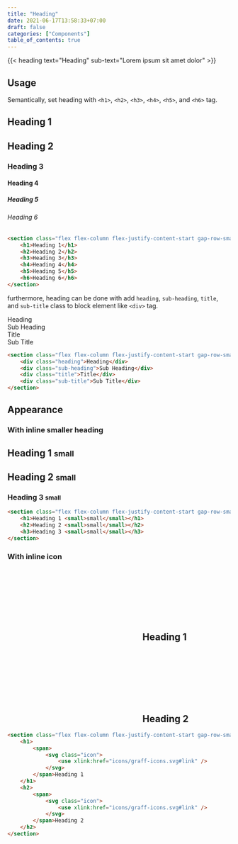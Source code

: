 ```yaml
---
title: "Heading"
date: 2021-06-17T13:58:33+07:00
draft: false
categories: ["Components"]
table_of_contents: true
---
```


{{< heading text="Heading" sub-text="Lorem ipsum sit amet dolor" >}}

## Usage

Semantically, set heading with `<h1>`, `<h2>`, `<h3>`, `<h4>`, `<h5>`, and `<h6>` tag.

<section class="flex flex-column flex-justify-content-start gap-row-small">
    <h1>Heading 1</h1>
    <h2>Heading 2</h2>
    <h3>Heading 3</h3>
    <h4>Heading 4</h4>
    <h5>Heading 5</h5>
    <h6>Heading 6</h6>
</section>

``` html
<section class="flex flex-column flex-justify-content-start gap-row-small">
    <h1>Heading 1</h1>
    <h2>Heading 2</h2>
    <h3>Heading 3</h3>
    <h4>Heading 4</h4>
    <h5>Heading 5</h5>
    <h6>Heading 6</h6>
</section>
```

furthermore, heading can be done with add `heading`, `sub-heading`, `title`, and `sub-title` class to block element like `<div>` tag.

<section class="flex flex-column flex-justify-content-start gap-row-small">
    <div class="heading">Heading</div>
    <div class="sub-heading">Sub Heading</div>
    <div class="title">Title</div>
    <div class="sub-title">Sub Title</div>
</section>

``` html
<section class="flex flex-column flex-justify-content-start gap-row-small">
    <div class="heading">Heading</div>
    <div class="sub-heading">Sub Heading</div>
    <div class="title">Title</div>
    <div class="sub-title">Sub Title</div>
</section>
```

## Appearance

### With inline smaller heading

<section class="flex flex-column flex-justify-content-start gap-row-small">
    <h1>Heading 1 <small>small</small></h1>
    <h2>Heading 2 <small>small</small></h2>
    <h3>Heading 3 <small>small</small></h3>
</section>

``` html
<section class="flex flex-column flex-justify-content-start gap-row-small">
    <h1>Heading 1 <small>small</small></h1>
    <h2>Heading 2 <small>small</small></h2>
    <h3>Heading 3 <small>small</small></h3>
</section>
```

### With inline icon

<section class="flex flex-column flex-justify-content-start gap-row-small">
    <h1>
        <span>
            <svg class="icon">
                <use xlink:href="icons/graff-icons.svg#link" />
            </svg>
        </span>Heading 1
    </h1>
    <h2>
        <span>
            <svg class="icon">
                <use xlink:href="icons/graff-icons.svg#link" />
            </svg>
        </span>Heading 2
    </h2>
</section>

``` html
<section class="flex flex-column flex-justify-content-start gap-row-small">
    <h1>
        <span>
            <svg class="icon">
                <use xlink:href="icons/graff-icons.svg#link" />
            </svg>
        </span>Heading 1
    </h1>
    <h2>
        <span>
            <svg class="icon">
                <use xlink:href="icons/graff-icons.svg#link" />
            </svg>
        </span>Heading 2
    </h2>
</section>
```